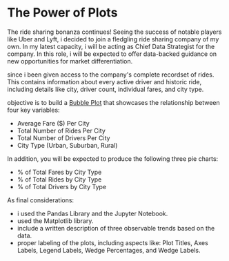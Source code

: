 # The Power of Plots
The ride sharing bonanza continues! Seeing the success of notable players like Uber and Lyft, i decided to join a fledgling ride sharing company of my own. In my latest capacity, i will be acting as Chief Data Strategist for the company. In this role, i will be expected to offer data-backed guidance on new opportunities for market differentiation.

since  i been given access to the company's complete recordset of rides. This contains information about every active driver and historic ride, including details like city, driver count, individual fares, and city type.

 objective is to build a [Bubble Plot](https://en.wikipedia.org/wiki/Bubble_chart) that showcases the relationship between four key variables:

* Average Fare ($) Per City
* Total Number of Rides Per City
* Total Number of Drivers Per City
* City Type (Urban, Suburban, Rural)

In addition, you will be expected to produce the following three pie charts:

* % of Total Fares by City Type
* % of Total Rides by City Type
* % of Total Drivers by City Type

As final considerations:

* i used the Pandas Library and the Jupyter Notebook.
* used the Matplotlib library.
* include a written description of three observable trends based on the data.
* proper labeling of the plots, including aspects like: Plot Titles, Axes Labels, Legend Labels, Wedge Percentages, and Wedge Labels.


